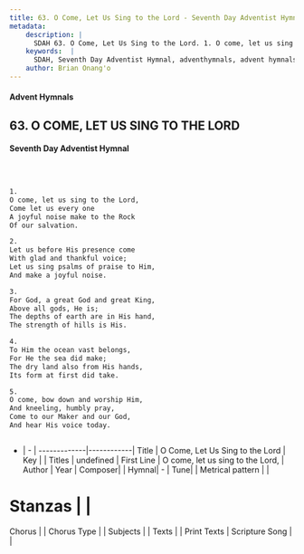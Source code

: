 ```yaml
---
title: 63. O Come, Let Us Sing to the Lord - Seventh Day Adventist Hymnal
metadata:
    description: |
      SDAH 63. O Come, Let Us Sing to the Lord. 1. O come, let us sing to the Lord, Come let us every one A joyful noise make to the Rock Of our salvation.
    keywords:  |
      SDAH, Seventh Day Adventist Hymnal, adventhymnals, advent hymnals, O Come, Let Us Sing to the Lord, O come, let us sing to the Lord, 
    author: Brian Onang'o
---
```


#### Advent Hymnals
## 63. O COME, LET US SING TO THE LORD
#### Seventh Day Adventist Hymnal

```txt



1.
O come, let us sing to the Lord,
Come let us every one
A joyful noise make to the Rock
Of our salvation.

2.
Let us before His presence come
With glad and thankful voice;
Let us sing psalms of praise to Him,
And make a joyful noise.

3.
For God, a great God and great King,
Above all gods, He is;
The depths of earth are in His hand,
The strength of hills is His.

4.
To Him the ocean vast belongs,
For He the sea did make;
The dry land also from His hands,
Its form at first did take.

5.
O come, bow down and worship Him,
And kneeling, humbly pray,
Come to our Maker and our God,
And hear His voice today.



```

- |   -  |
-------------|------------|
Title | O Come, Let Us Sing to the Lord |
Key |  |
Titles | undefined |
First Line | O come, let us sing to the Lord, |
Author | 
Year | 
Composer|  |
Hymnal|  - |
Tune|  |
Metrical pattern | |
# Stanzas |  |
Chorus |  |
Chorus Type |  |
Subjects |  |
Texts |  |
Print Texts | 
Scripture Song |  |
  
